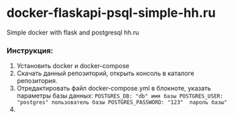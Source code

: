 # docker-flaskapi-psql-simple-hh.ru
Simple docker with flask and postgresql hh.ru

### Инструкция:

1. Установить docker и docker-compose
2. Скачать данный репозиторий, открыть консоль в каталоге репозитория.
3. Отредактировать файл docker-compose.yml в блокноте, указать параметры базы данных:
   `POSTGRES_DB: "db" имя базы
   POSTGRES_USER: "postgres" пользователь базы
   POSTGRES_PASSWORD: "123"  пароль базы"`
4.

